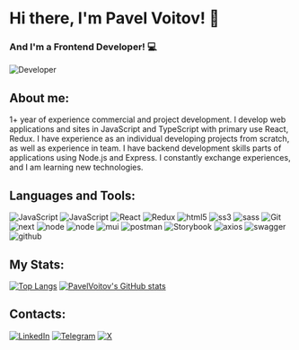 # Hi there, I'm Pavel Voitov! 👋
### And I'm a Frontend Developer! 💻

![Developer](https://media.giphy.com/media/qgQUggAC3Pfv687qPC/giphy.gif)

## About me:
1+ year of experience commercial and project development.
I develop web applications and sites in JavaScript
and TypeScript with primary use React, Redux.
I have experience as an individual developing projects from scratch,
as well as experience in team. I have backend development skills
parts of applications using Node.js and Express.
I constantly exchange experiences, and I am learning new technologies.

## Languages and Tools:
![JavaScript](https://img.shields.io/badge/JavaScript-23272f?logo=javascript)
![JavaScript](https://img.shields.io/badge/TypeScript-23272f?logo=typescript)
![React](https://img.shields.io/badge/React-23272f?logo=react)
![Redux](https://img.shields.io/badge/Redux-23272f?logo=redux)
![html5](https://img.shields.io/badge/HTML-23272f?logo=html5)
![ss3](https://img.shields.io/badge/CSS-23272f?logo=css3)
![sass](https://img.shields.io/badge/SASS-23272f?logo=sass)
![Git](https://img.shields.io/badge/Git-23272f?logo=git)
![next](https://img.shields.io/badge/Next.js-23272f?logo=next.js)
![node](https://img.shields.io/badge/Node.js-23272f?logo=node.js)
![node](https://img.shields.io/badge/Express-23272f?logo=express)
![mui](https://img.shields.io/badge/MaterialUI-23272f?logo=mui)
![postman](https://img.shields.io/badge/Postman-23272f?logo=postman)
![Storybook](https://img.shields.io/badge/Storybook-23272f?logo=storybook)
![axios](https://img.shields.io/badge/axios-23272f?logo=axios)
![swagger](https://img.shields.io/badge/swagger-23272f?logo=swagger)
![github](https://img.shields.io/badge/GitHub-23272f?logo=github)

## My Stats:
[![Top Langs](https://github-readme-stats-git-masterrstaa-rickstaa.vercel.app/api/top-langs/?username=PavelVoitov)](https://github.com/PavelVoitov/github-readme-stats)
[![PavelVoitov's GitHub stats](https://github-readme-stats.vercel.app/api?username=PavelVoitov&show_icons=true&theme=tokyonight)](https://github.com/PavelVoitov/github-readme-stats)

## Contacts:
[![LinkedIn](https://img.shields.io/badge/LinkedIn-blue?logo=linkedin)](https://www.linkedin.com/in/pavel-voitov/)
[![Telegram](https://img.shields.io/badge/Telegram-white?logo=telegram)](https://t.me/voitov_pavel)
[![X](https://img.shields.io/badge/-black?logo=x)](https://x.com/pavel_voitov)

